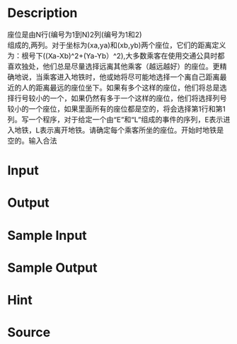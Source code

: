 
# Description

<div class="content"><p><span style="font-size: medium">座位是由N行(编号为1到N)2列(编号为1和2)<br/>
组成的,两列。对于坐标为(xa,ya)和(xb,yb)两个座位，它们的距离定义为：根号下((Xa-Xb)^2+(Ya-Yb）^2),大多数乘客在使用交通公具时都喜欢独处，他们总是尽量选择远离其他乘客（越远越好）的座位。更精确地说，当乘客进入地铁时，他或她将尽可能地选择一个离自己距离最近的人的距离最远的座位坐下。如果有多个这样的座位，他们将总是选择行号较小的一个，如果仍然有多于一个这样的座位，他们将选择列号较小的一个座位，如果里面所有的座位都是空的，将会选择第1行和第1列。写一个程序，对于给定一个由“E”和“L”组成的事件的序列，E表示进入地铁，L表示离开地铁。请确定每个乘客所坐的座位。开始时地铁是空的。输入合法</span></p></div>

# Input

<div class="content"></div>

# Output

<div class="content"></div>

# Sample Input

<div class="content"><span class="sampledata"></span></div>

# Sample Output

<div class="content"><span class="sampledata"></span></div>

# Hint

<div class="content"><p></p></div>

# Source

<div class="content"><p><a href="problemset.php?search="></a></p></div>

